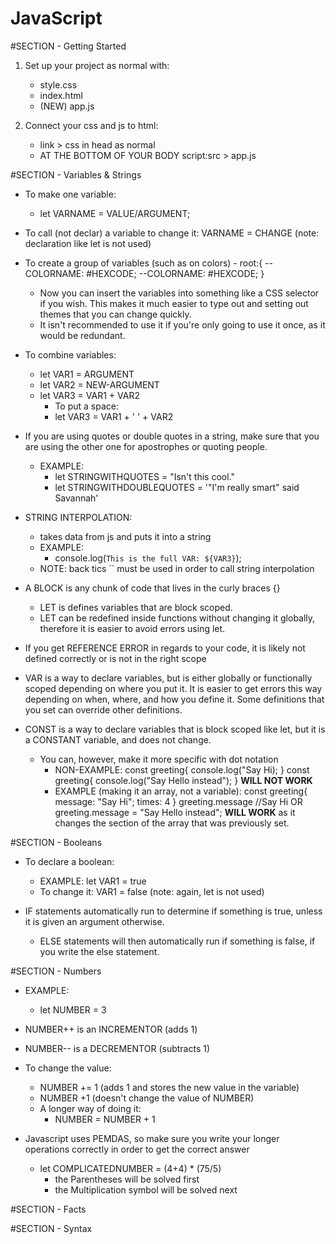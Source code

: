 # JavaScript


#SECTION - Getting Started
1. Set up your project as normal with:
    - style.css
    - index.html
    - (NEW) app.js

2. Connect your css and js to html:
    - link > css in head as normal
    - AT THE BOTTOM OF YOUR BODY script:src > app.js

#SECTION - Variables & Strings

- To make one variable:
    - let VARNAME = VALUE/ARGUMENT;

- To call (not declar) a variable to change it:
    VARNAME = CHANGE (note: declaration like let is not used)

- To create a group of variables (such as on colors) - 
    root:{
    --COLORNAME: #HEXCODE;
    --COLORNAME: #HEXCODE;
    }

    - Now you can insert the variables into something like a CSS selector if you wish. This makes it much easier to type out and setting out themes that you can change quickly. 
    - It isn't recommended to use it if you're only going to use it once, as it would be redundant. 

- To combine variables:
    - let VAR1 = ARGUMENT
    - let VAR2 = NEW-ARGUMENT
    - let VAR3 = VAR1 + VAR2
        - To put a space:
        - let VAR3 = VAR1 + ' ' + VAR2

- If you are using quotes or double quotes in a string, make sure that you are using the other one for apostrophes or quoting people.
    - EXAMPLE:
        - let STRINGWITHQUOTES = "Isn't this cool."
        - let STRINGWITHDOUBLEQUOTES = '"I'm really smart" said Savannah'

- STRING INTERPOLATION:
    - takes data from js and puts it into a string
    - EXAMPLE:
        - console.log(`This is the full VAR: ${VAR3}`);
    - NOTE: back tics `` must be used in order to call string interpolation

- A BLOCK is any chunk of code that lives in the curly braces {}
    - LET is defines variables that are block scoped. 
    - LET can be redefined inside functions without changing it globally, therefore it is easier to avoid errors using let.

- If you get REFERENCE ERROR in regards to your code, it is likely not defined correctly or is not in the right scope

- VAR is a way to declare variables, but is either globally or functionally scoped depending on where you put it. It is easier to get errors this way depending on when, where, and how you define it. Some definitions that you set can override other definitions.

- CONST is a way to declare variables that is block scoped like let, but it is a CONSTANT variable, and does not change.
    - You can, however, make it more specific with dot notation
        - NON-EXAMPLE:
            const greeting{
                console.log("Say Hi);
            }
            const greeting{
                console.log("Say Hello instead");
            }
            **WILL NOT WORK**
        - EXAMPLE (making it an array, not a variable):
            const greeting{
                message: "Say Hi";
                times: 4
            }
            greeting.message //Say Hi
            OR
            greeting.message = "Say Hello instead";
            **WILL WORK** as it changes the section of the array that was previously set.

#SECTION - Booleans

- To declare a boolean:
    - EXAMPLE:
        let VAR1 = true
    - To change it:
        VAR1 = false (note: again, let is not used)

- IF statements automatically run to determine if something is true, unless it is given an argument otherwise.
    - ELSE statements will then automatically run if something is false, if you write the else statement.

#SECTION - Numbers
- EXAMPLE:
    - let NUMBER = 3

- NUMBER++ is an INCREMENTOR (adds 1)
- NUMBER-- is a DECREMENTOR (subtracts 1)

- To change the value: 
    - NUMBER += 1 (adds 1 and stores the new value in the variable)
    - NUMBER +1 (doesn't change the value of NUMBER)
    - A longer way of doing it: 
        - NUMBER = NUMBER + 1

- Javascript uses PEMDAS, so make sure you write your longer operations correctly in order to get the correct answer
    - let COMPLICATEDNUMBER = (4+4) * (75/5)
        - the Parentheses will be solved first
        - the Multiplication symbol will be solved next

#SECTION - Facts



#SECTION - Syntax





